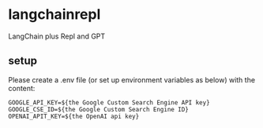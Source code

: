 # langchainrepl
LangChain plus Repl and GPT

## setup
Please create a .env file (or set up environment variables as below) with the content:
```
GOOGLE_API_KEY=${the Google Custom Search Engine API key}
GOOGLE_CSE_ID=${the Google Custom Search Engine ID}
OPENAI_APIT_KEY=${the OpenAI api key}
```